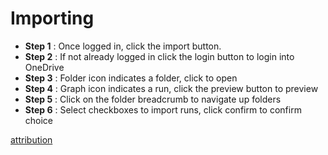 
# Importing
- **Step 1** : Once logged in, click the import button.
- **Step 2** : If not already logged in click the login button to login into OneDrive
- **Step 3** : Folder icon indicates a folder, click to open
- **Step 4** : Graph icon indicates a run, click the preview button to preview
- **Step 5** : Click on the folder breadcrumb to navigate up folders
- **Step 6** : Select checkboxes to import runs, click confirm to confirm choice


[attribution](https://github.com/CMDT/TimeSeriesDataCapture/blob/master/Documents/attribution.md)
